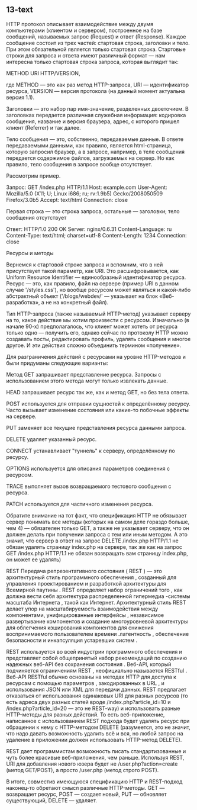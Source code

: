 ## 13-text
HTTP протокол описывает взаимодействие между двумя компьютерами (клиентом и сервером), построенное на базе сообщений, называемых запрос (Request) и ответ (Response). Каждое сообщение состоит из трех частей: стартовая строка, заголовки и тело. При этом обязательной является только стартовая строка. Стартовые строки для запроса и ответа имеют различный формат — нам интересна только стартовая строка запроса, которая выглядит так:

METHOD URI HTTP/VERSION,

где METHOD — это как раз метод HTTP-запроса, URI — идентификатор ресурса, VERSION — версия протокола (на данный момент актуальна версия 1.1).

Заголовки — это набор пар имя-значение, разделенных двоеточием. В заголовках передается различная служебная информация: кодировка сообщения, название и версия браузера, адрес, с которого пришел клиент (Referrer) и так далее.

Тело сообщения — это, собственно, передаваемые данные. В ответе передаваемыми данными, как правило, является html-страница, которую запросил браузер, а в запросе, например, в теле сообщения передается содержимое файлов, загружаемых на сервер. Но как правило, тело сообщения в запросе вообще отсутствует.

Рассмотрим пример.

Запрос: GET /index.php HTTP/1.1 Host: example.com User-Agent: Mozilla/5.0 (X11; U; Linux i686; ru; rv:1.9b5) Gecko/2008050509 Firefox/3.0b5 Accept: text/html Connection: close

Первая строка — это строка запроса, остальные — заголовки; тело сообщения отсутствует

Ответ: HTTP/1.0 200 OK Server: nginx/0.6.31 Content-Language: ru Content-Type: text/html; charset=utf-8 Content-Length: 1234 Connection: close

Ресурсы и методы

Вернемся к стартовой строке запроса и вспомним, что в ней присутствует такой параметр, как URI. Это расшифровывается, как Uniform Resource Identifier — единообразный идентификатор ресурса. Ресурс — это, как правило, файл на сервере (пример URI в данном случае '/styles.css'), но вообще ресурсом может являться и какой-либо абстрактный объект ('/blogs/webdev/' — указывает на блок «Веб-разработка», а не на конкретный файл).

Тип HTTP-запроса (также называемый HTTP-метод) указывает серверу на то, какое действие мы хотим произвести с ресурсом. Изначально (в начале 90-х) предполагалось, что клиент может хотеть от ресурса только одно — получить его, однако сейчас по протоколу HTTP можно создавать посты, редактировать профиль, удалять сообщения и многое другое. И эти действия сложно объединить термином «получение».

Для разграничения действий с ресурсами на уровне HTTP-методов и были придуманы следующие варианты:

Метод GET запрашивает представление ресурса. Запросы с использованием этого метода могут только извлекать данные.

HEAD запрашивает ресурс так же, как и метод GET, но без тела ответа.

POST используется для отправки сущностей к определённому ресурсу. Часто вызывает изменение состояния или какие-то побочные эффекты на сервере.

PUT заменяет все текущие представления ресурса данными запроса.

DELETE удаляет указанный ресурс.

CONNECT устанавливает "туннель" к серверу, определённому по ресурсу.

OPTIONS используется для описания параметров соединения с ресурсом.

TRACE выполняет вызов возвращаемого тестового сообщения с ресурса.

PATCH используется для частичного изменения ресурса.

Обратите внимание на тот факт, что спецификация HTTP не обязывает сервер понимать все методы (которых на самом деле гораздо больше, чем 4) — обязателен только GET, а также не указывает серверу, что он должен делать при получении запроса с тем или иным методом. А это значит, что сервер в ответ на запрос DELETE /index.php HTTP/1.1 не обязан удалять страницу index.php на сервере, так же как на запрос GET /index.php HTTP/1.1 не обязан возвращать вам страницу index.php, он может ее удалять)

REST Передача репрезентативного состояния ( REST ) ​​— это архитектурный стиль программного обеспечения , созданный для управления проектированием и разработкой архитектуры для Всемирной паутины . REST определяет набор ограничений того , как должна вести себя архитектура распределенной гипермедиа -системы масштаба Интернета , такой как Интернет. Архитектурный стиль REST делает упор на масштабируемость взаимодействия между компонентами, унифицированные интерфейсы , независимое развертывание компонентов и создание многоуровневой архитектуры для облегчения кэширования компонентов для снижения воспринимаемого пользователем времени .латентность , обеспечение безопасности и инкапсуляция устаревших систем .

REST используется во всей индустрии программного обеспечения и представляет собой общепринятый набор рекомендаций по созданию надежных веб-API без сохранения состояния . Веб-API, который подчиняется ограничениям REST , неофициально называется RESTful . Веб-API RESTful обычно основаны на методах HTTP для доступа к ресурсам с помощью параметров , закодированных в URL , и использования JSON или XML для передачи данных. REST предлагает отказаться от использования одинаковых URI для разных ресурсов (то есть адреса двух разных статей вроде /index.php?article_id=10 и /index.php?article_id=20 — это не REST-way) и использовать разные HTTP-методы для разных действий. То есть веб-приложение, написанное с использованием REST подхода будет удалять ресурс при обращении к нему с HTTP-методом DELETE (разумеется, это не значит, что надо давать возможность удалить всё и вся, но любой запрос на удаление в приложении должен использовать HTTP-метод DELETE).

REST дает программистам возможность писать стандартизованные и чуть более красивые веб-приложения, чем раньше. Используя REST, URI для добавления нового юзера будет не /user.php?action=create (метод GET/POST), а просто /user.php (метод строго POST).

В итоге, совместив имеющуюся спецификацию HTTP и REST-подход наконец-то обретают смысл различные HTTP-методы. GET — возвращает ресурс, POST — создает новый, PUT — обновляет существующий, DELETE — удаляет.
